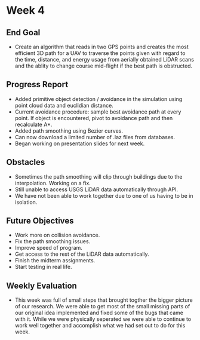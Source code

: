 # Week 4

## End Goal

* Create an algorithm that reads in two GPS points and creates the most efficient 3D path for a UAV to traverse the points given with regard to the time, distance, and energy usage from aerially obtained LiDAR scans and the ablity to change course mid-flight if the best path is obstructed.

## Progress Report
* Added primitive object detection / avoidance in the simulation using point cloud data and euclidian distance.
* Current avoidance procedure: sample best avoidance path at every point. If object is encountered, pivot to avoidance path and then recalculate A*.
* Added path smoothing using Bezier curves.
* Can now download a limited number of .laz files from databases.
* Began working on presentation slides for next week.

## Obstacles
* Sometimes the path smoothing will clip through buildings due to the interpolation. Working on a fix.
* Still unable to access USGS LiDAR data automatically through API.
* We have not been able to work together due to one of us having to be in isolation.

## Future Objectives
* Work more on collision avoidance.
* Fix the path smoothing issues.
* Improve speed of program.
* Get access to the rest of the LiDAR data automatically.
* Finish the midterm assignments.
* Start testing in real life.

## Weekly Evaluation
* This week was full of small steps that brought togther the bigger picture of our research. We were able to get most of the small missing parts of our original idea implemented and fixed some of the bugs that came with it. While we were physically seperated we were able to continue to work well together and accomplish what we had set out to do for this week. 
